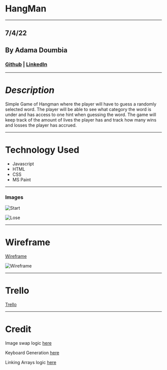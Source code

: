 # **HangMan**

---

## 7/4/22

## By Adama Doumbia

### [Github](https://github.com/apd5392/) | [LinkedIn](www.linkedin.com/in/adama-doumbia223)

---

# **_Description_**

Simple Game of Hangman where the player will have to guess a randomly selected word. The player will be able to see what category the word is under and has access to one hint when guessing the word. The game will keep track of the amount of lives the player has and track how many wins and losses the player has accrued.

---

# **Technology Used**

- Javascript
- HTML
- CSS
- MS Paint

---
### **Images**

![Start](https://i.imgur.com/fI8PsBy.png)

![Lose](https://i.imgur.com/omodPtU.png)

---

# **Wireframe**

[Wireframe](https://www.figma.com/file/KOrnMSYnWTmdMJLmTtRGqM/Hang-Man-Project?node-id=0%3A1)

![Wireframe](https://i.imgur.com/5zm2OBI.png)

---

# **Trello**

[Trello](https://trello.com/invite/b/IALlGxlW/9f67328e5e810b92933e81ce747d70e3/hangman-game-project)

---

# **Credit**

Image swap logic [here](https://www.youtube.com/watch?v=DoVG1q71ZOU)

Keyboard Generation [here](https://www.youtube.com/watch?v=UsSBmCmiKmI)

Linking Arrays logic [here](https://www.youtube.com/watch?v=85FamWPXy4c&t=33s)
